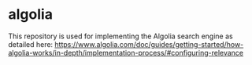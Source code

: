 # algolia
This repository is used for implementing the Algolia search engine as detailed here: https://www.algolia.com/doc/guides/getting-started/how-algolia-works/in-depth/implementation-process/#configuring-relevance
